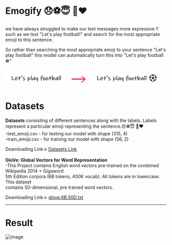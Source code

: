 # Emogify 😞⚽😇 🍜❤️

we have always struggled to make our text messages more expressive !! such as we text "Let's play football!" and search for the most appropriate emoji to this sentence.

So rather than searching the most appropriate emoji to your sentence "Let's play football"
this model can automatically turn this into "Let's play football⚽"
 

![emoji](Datasets/emoji.png)


# Datasets 

<strong> Datasets</strong> consisting of different sentences along with the labels. Labels represent a particular emoji representing the sentence.😞⚽😇 🍜❤️
<br>
-test_emoji.csv - for testing our model with shape (315, 4) <br>
-train_emoji.csv - for training our model with shape (56, 2) <br>

Downloading Link-> [Datasets Link](https://www.kaggle.com/alvinrindra/emojify)
<br> <br>
<strong> GloVe: Global Vectors for Word Representation </strong><br>
-This Project contains English word vectors pre-trained on the combined Wikipedia 2014 + Gigaword 
<br> 5th Edition corpora (6B tokens, 400K vocab). All tokens are in lowercase. This dataset 
<br>contains 50-dimensional, pre trained word vectors. <br>

Downloading Link-> [glove.6B.50D.txt](https://www.kaggle.com/watts2/glove6b50dtxt)

<hr>

# Result 

![image](https://user-images.githubusercontent.com/67835881/116827121-1a15d200-abb5-11eb-9557-ae85127d2e70.png)
